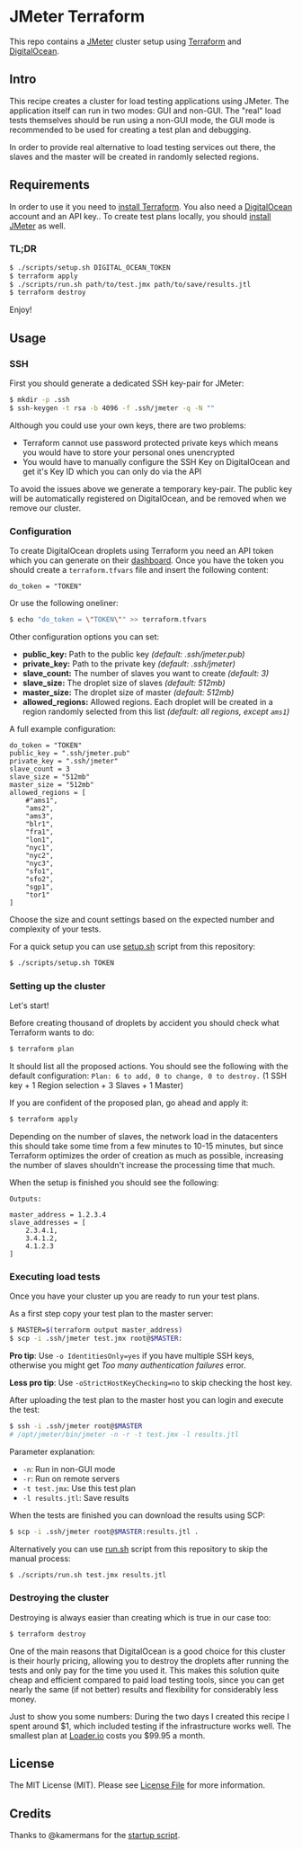 # JMeter Terraform

This repo contains a [JMeter](http://jmeter.apache.org) cluster setup using [Terraform](https://www.terraform.io) and [DigitalOcean](https://www.digitalocean.com).


## Intro

This recipe creates a cluster for load testing applications using JMeter.
The application itself can run in two modes: GUI and non-GUI.
The "real" load tests themselves should be run using a non-GUI mode, the GUI
mode is recommended to be used for creating a test plan and debugging.

In order to provide real alternative to load testing services out there, the slaves
and the master will be created in randomly selected regions.


## Requirements

In order to use it you need to [install Terraform](https://www.terraform.io/downloads.html).
You also need a [DigitalOcean](https://www.digitalocean.com) account and an API key..
To create test plans locally, you should [install JMeter](http://jmeter.apache.org/download_jmeter.cgi) as well.


### TL;DR

``` bash
$ ./scripts/setup.sh DIGITAL_OCEAN_TOKEN
$ terraform apply
$ ./scripts/run.sh path/to/test.jmx path/to/save/results.jtl
$ terraform destroy
```

Enjoy!


## Usage

### SSH

First you should generate a dedicated SSH key-pair for JMeter:

``` bash
$ mkdir -p .ssh
$ ssh-keygen -t rsa -b 4096 -f .ssh/jmeter -q -N ""
```

Although you could use your own keys, there are two problems:

- Terraform cannot use password protected private keys which means you would have to store your personal ones unencrypted
- You would have to manually configure the SSH Key on DigitalOcean and get it's Key ID which you can only do via the API

To avoid the issues above we generate a temporary key-pair. The public key will be automatically registered on DigitalOcean,
and be removed when we remove our cluster.


### Configuration

To create DigitalOcean droplets using Terraform you need an API token which you can generate on their [dashboard](https://cloud.digitalocean.com/settings/api/tokens).
Once you have the token you should create a `terraform.tfvars` file and insert the following content:

```
do_token = "TOKEN"
```

Or use the following oneliner:

``` bash
$ echo "do_token = \"TOKEN\"" >> terraform.tfvars
```

Other configuration options you can set:

- **public_key:** Path to the public key *(default: .ssh/jmeter.pub)*
- **private_key:** Path to the private key *(default: .ssh/jmeter)*
- **slave_count:** The number of slaves you want to create *(default: 3)*
- **slave_size:** The droplet size of slaves *(default: 512mb)*
- **master_size:** The droplet size of master *(default: 512mb)*
- **allowed_regions:** Allowed regions. Each droplet will be created in a region randomly selected from this list *(default: all regions, except `ams1`)*

A full example configuration:

```
do_token = "TOKEN"
public_key = ".ssh/jmeter.pub"
private_key = ".ssh/jmeter"
slave_count = 3
slave_size = "512mb"
master_size = "512mb"
allowed_regions = [
    #"ams1",
    "ams2",
    "ams3",
    "blr1",
    "fra1",
    "lon1",
    "nyc1",
    "nyc2",
    "nyc3",
    "sfo1",
    "sfo2",
    "sgp1",
    "tor1"
]
```

Choose the size and count settings based on the expected number and complexity of your tests.

For a quick setup you can use [setup.sh](scripts/setup.sh) script from this repository:

``` bash
$ ./scripts/setup.sh TOKEN
```


### Setting up the cluster

Let's start!

Before creating thousand of droplets by accident you should check what Terraform wants to do:

``` bash
$ terraform plan
```

It should list all the proposed actions. You should see the following with the default configuration:
`Plan: 6 to add, 0 to change, 0 to destroy.` (1 SSH key + 1 Region selection + 3 Slaves + 1 Master)

If you are confident of the proposed plan, go ahead and apply it:

``` bash
$ terraform apply
```

Depending on the number of slaves, the network load in the datacenters this should take some time from a few minutes to 10-15 minutes,
but since Terraform optimizes the order of creation as much as possible, increasing the number of slaves shouldn't increase
the processing time that much.

When the setup is finished you should see the following:

```
Outputs:

master_address = 1.2.3.4
slave_addresses = [
    2.3.4.1,
    3.4.1.2,
    4.1.2.3
]
```


### Executing load tests

Once you have your cluster up you are ready to run your test plans.

As a first step copy your test plan to the master server:

``` bash
$ MASTER=$(terraform output master_address)
$ scp -i .ssh/jmeter test.jmx root@$MASTER:
```

**Pro tip**: Use `-o IdentitiesOnly=yes` if you have multiple SSH keys, otherwise you might get *Too many authentication failures* error.

**Less pro tip**: Use `-oStrictHostKeyChecking=no` to skip checking the host key.

After uploading the test plan to the master host you can login and execute the test:

``` bash
$ ssh -i .ssh/jmeter root@$MASTER
# /opt/jmeter/bin/jmeter -n -r -t test.jmx -l results.jtl
```

Parameter explanation:

- `-n`: Run in non-GUI mode
- `-r`: Run on remote servers
- `-t test.jmx`: Use this test plan
- `-l results.jtl`: Save results


When the tests are finished you can download the results using SCP:

``` bash
$ scp -i .ssh/jmeter root@$MASTER:results.jtl .
```

Alternatively you can use [run.sh](scripts/run.sh) script from this repository to skip the manual process:

``` bash
$ ./scripts/run.sh test.jmx results.jtl
```


### Destroying the cluster

Destroying is always easier than creating which is true in our case too:

``` bash
$ terraform destroy
```

One of the main reasons that DigitalOcean is a good choice for this cluster is their hourly pricing,
allowing you to destroy the droplets after running the tests and only pay for the time you used it.
This makes this solution quite cheap and efficient compared to paid load testing tools,
since you can get nearly the same (if not better) results and flexibility for considerably less money.

Just to show you some numbers: During the two days I created this recipe I spent around $1,
which included testing if the infrastructure works well. The smallest plan at [Loader.io](https://loader.io/pricing)
costs you $99.95 a month.


## License

The MIT License (MIT). Please see [License File](LICENSE) for more information.


## Credits

Thanks to @kamermans for the [startup script](https://gist.github.com/kamermans/2830209).
